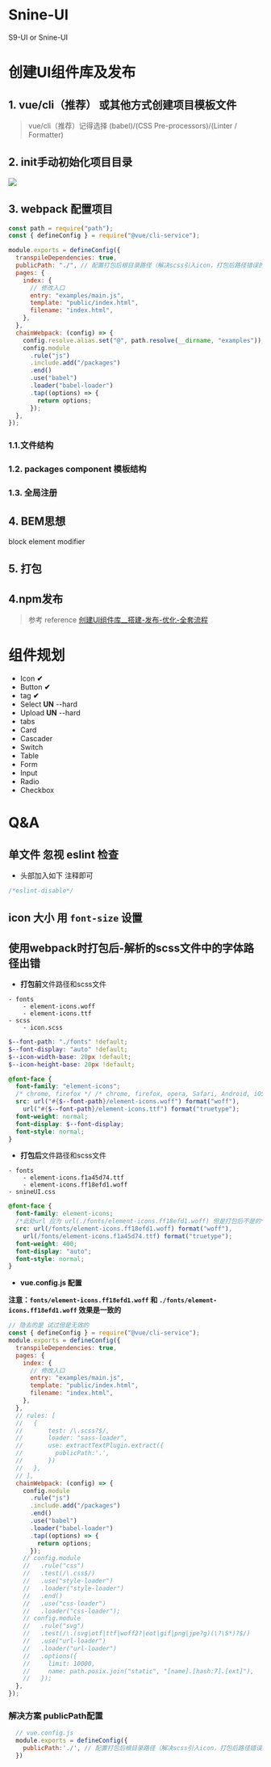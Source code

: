 # Snine-UI
S9-UI or Snine-UI

# 创建UI组件库及发布

## 1. vue/cli（推荐） 或其他方式创建项目模板文件

> vue/cli（推荐）记得选择 (babel)/(CSS Pre-processors)/(Linter / Formatter)

## 2. init手动初始化项目目录
![](https://image-static.segmentfault.com/229/604/2296042972-dcab79c13f485b8b_fix732)

## 3. webpack 配置项目
~~~js
const path = require("path");
const { defineConfig } = require("@vue/cli-service");

module.exports = defineConfig({
  transpileDependencies: true,
  publicPath: "./", // 配置打包后根目录路径（解决scss引入icon，打包后路径错误的问题）
  pages: {
    index: {
      // 修改入口
      entry: "examples/main.js",
      template: "public/index.html",
      filename: "index.html",
    },
  },
  chainWebpack: (config) => {
    config.resolve.alias.set("@", path.resolve(__dirname, "examples")); // 设置根目录为 src 文件夹
    config.module
      .rule("js")
      .include.add("/packages")
      .end()
      .use("babel")
      .loader("babel-loader")
      .tap((options) => {
        return options;
      });
  },
});
~~~


### 1.1.文件结构

### 1.2. packages component 模板结构

### 1.3. 全局注册

## 4. BEM思想
block element modifier

## 5. 打包

## 4.npm发布


> 参考 reference
> [创建UI组件库__搭建-发布-优化-全套流程](https://segmentfault.com/a/1190000039748000?utm_source=sf-similar-article)


# 组件规划
- Icon **✔**
- Button **✔**
- tag **✔**
- Select **UN** --hard
- Upload **UN** --hard
- tabs
- Card
- Cascader
- Switch
- Table
- Form
- Input
- Radio
- Checkbox

# Q&A

## 单文件 忽视 eslint 检查
- 头部加入如下 注释即可
~~~js
/*eslint-disable*/
~~~

## icon 大小 用 `font-size` 设置

## 使用webpack时打包后-解析的scss文件中的字体路径出错 

- **打包前**文件路径和scss文件
```
- fonts
    - element-icons.woff
    - element-icons.ttf
- scss
    - icon.scss
```

```scss
$--font-path: "./fonts" !default;
$--font-display: "auto" !default;
$--icon-width-base: 20px !default;
$--icon-height-base: 20px !default;

@font-face {
  font-family: "element-icons";
  /* chrome, firefox */ /* chrome, firefox, opera, Safari, Android, iOS 4.2+*/
  src: url("#{$--font-path}/element-icons.woff") format("woff"),
    url("#{$--font-path}/element-icons.ttf") format("truetype");
  font-weight: normal;
  font-display: $--font-display;
  font-style: normal;
}
```

- **打包后**文件路径和scss文件

```
- fonts
    - element-icons.f1a45d74.ttf
    - element-icons.ff18efd1.woff
- snineUI.css
```

```css
@font-face {
  font-family: element-icons;
  /*此处url 应为 url(./fonts/element-icons.ff18efd1.woff) 但是打包后不是的*/
  src: url(/fonts/element-icons.ff18efd1.woff) format("woff"),
    url(/fonts/element-icons.f1a45d74.ttf) format("truetype");
  font-weight: 400;
  font-display: "auto";
  font-style: normal;
}
```

- **vue.config.js 配置**

**注意：`fonts/element-icons.ff18efd1.woff` 和 `./fonts/element-icons.ff18efd1.woff` 效果是一致的**

```js
// 隐去的是 试过但是无效的
const { defineConfig } = require("@vue/cli-service");
module.exports = defineConfig({
  transpileDependencies: true,
  pages: {
    index: {
      // 修改入口
      entry: "examples/main.js",
      template: "public/index.html",
      filename: "index.html",
    },
  },
  // rules: [
  //   {
  //       test: /\.scss?$/,
  //       loader: "sass-loader",
  //       use: extractTextPlugin.extract({
  //         publicPath:'.',
  //       })
  //   },
  // ],
  chainWebpack: (config) => {
    config.module
      .rule("js")
      .include.add("/packages")
      .end()
      .use("babel")
      .loader("babel-loader")
      .tap((options) => {
        return options;
      });
    // config.module
    //   .rule("css")
    //   .test(/\.css$/)
    //   .use("style-loader")
    //   .loader("style-loader")
    //   .end()
    //   .use("css-loader")
    //   .loader("css-loader");
    // config.module
    //   .rule("svg")
    //   .test(/\.(svg|otf|ttf|woff2?|eot|gif|png|jpe?g)(\?\S*)?$/)
    //   .use("url-loader")
    //   .loader("url-loader")
    //   .options({
    //     limit: 10000,
    //     name: path.posix.join("static", "[name].[hash:7].[ext]"),
    //   });
  },
});

```

### 解决方案 publicPath配置
~~~js
  // vue.config.js
  module.exports = defineConfig({
    publicPath:'./', // 配置打包后根目录路径（解决scss引入icon，打包后路径错误的问题）
  })
~~~
